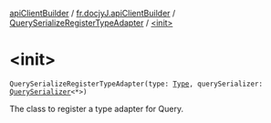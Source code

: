[apiClientBuilder](../../index.md) / [fr.docjyJ.apiClientBuilder](../index.md) / [QuerySerializeRegisterTypeAdapter](index.md) / [&lt;init&gt;](./-init-.md)

# &lt;init&gt;

`QuerySerializeRegisterTypeAdapter(type: `[`Type`](https://docs.oracle.com/javase/6/docs/api/java/lang/reflect/Type.html)`, querySerializer: `[`QuerySerializer`](../-query-serializer/index.md)`<*>)`

The class to register a type adapter for Query.

